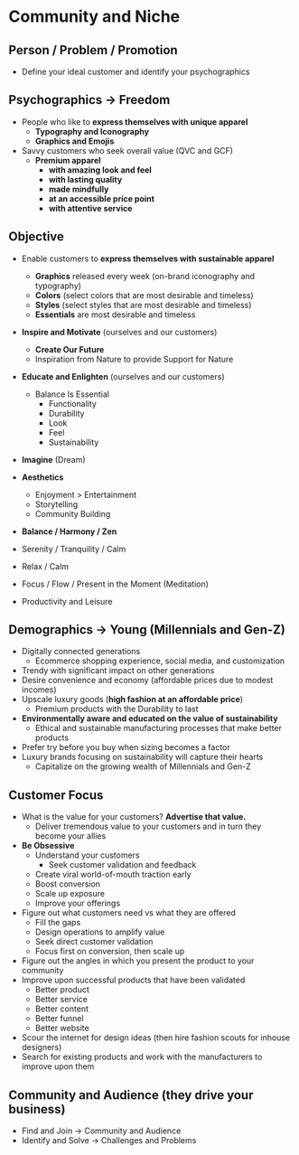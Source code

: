 # Community and Niche

## Person / Problem / Promotion

* Define your ideal customer and identify your psychographics

## Psychographics → Freedom

* People who like to **express themselves with unique apparel**  
  * **Typography and Iconography**  
  * **Graphics and Emojis**  
* Savvy customers who seek overall value (QVC and GCF)  
  * **Premium apparel**  
    * **with amazing look and feel**  
    * **with lasting quality**  
    * **made mindfully**  
    * **at an accessible price point**  
    * **with attentive service**

## Objective

* Enable customers to **express themselves with sustainable apparel**  
  * **Graphics** released every week (on-brand iconography and typography)  
  * **Colors** (select colors that are most desirable and timeless)  
  * **Styles** (select styles that are most desirable and timeless)  
  * **Essentials** are most desirable and timeless  
* **Inspire and Motivate** (ourselves and our customers)  
  * **Create Our Future**  
  * Inspiration from Nature to provide Support for Nature  
* **Educate and Enlighten** (ourselves and our customers)  
  * Balance Is Essential  
    * Functionality  
    * Durability  
    * Look  
    * Feel  
    * Sustainability  
* **Imagine** (Dream)

* **Aesthetics**  
  * Enjoyment \> Entertainment
  * Storytelling
  * Community Building

* **Balance / Harmony / Zen**  
* Serenity / Tranquility / Calm  
* Relax / Calm  
* Focus / Flow / Present in the Moment (Meditation)  
* Productivity and Leisure

## Demographics → Young (Millennials and Gen-Z)

* Digitally connected generations  
  * Ecommerce shopping experience, social media, and customization  
* Trendy with significant impact on other generations  
* Desire convenience and economy (affordable prices due to modest incomes)  
* Upscale luxury goods (**high fashion at an affordable price**)  
  * Premium products with the Durability to last  
* **Environmentally aware and educated on the value of sustainability**  
  * Ethical and sustainable manufacturing processes that make better products  
* Prefer try before you buy when sizing becomes a factor  
* Luxury brands focusing on sustainability will capture their hearts  
  * Capitalize on the growing wealth of Millennials and Gen-Z

## Customer Focus

* What is the value for your customers? **Advertise that value.**  
  * Deliver tremendous value to your customers and in turn they become your allies  
* **Be Obsessive**  
  * Understand your customers  
    * Seek customer validation and feedback  
  * Create viral world-of-mouth traction early  
  * Boost conversion  
  * Scale up exposure  
  * Improve your offerings  
* Figure out what customers need vs what they are offered  
  * Fill the gaps  
  * Design operations to amplify value  
  * Seek direct customer validation  
  * Focus first on conversion, then scale up  
* Figure out the angles in which you present the product to your community  
* Improve upon successful products that have been validated  
  * Better product  
  * Better service  
  * Better content  
  * Better funnel  
  * Better website  
* Scour the internet for design ideas (then hire fashion scouts for inhouse designers)  
* Search for existing products and work with the manufacturers to improve upon them

## Community and Audience (they drive your business)

* Find and Join → Community and Audience  
* Identify and Solve → Challenges and Problems
